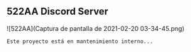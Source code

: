 ## 522AA Discord Server
![522AA](Captura de pantalla de 2021-02-20 03-34-45.png)

`Este proyecto está en mantenimiento interno...`
